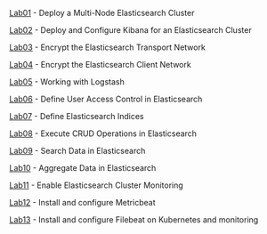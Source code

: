 [Lab01](Lab01.md) - Deploy a Multi-Node Elasticsearch Cluster

[Lab02](Lab02.md) - Deploy and Configure Kibana for an Elasticsearch Cluster

[Lab03](Lab03.md) - Encrypt the Elasticsearch Transport Network

[Lab04](Lab04.md) - Encrypt the Elasticsearch Client Network

[Lab05](Lab05.md) - Working with Logstash

[Lab06](Lab06.md) - Define User Access Control in Elasticsearch

[Lab07](Lab07.md) - Define Elasticsearch Indices

[Lab08](Lab08.md) - Execute CRUD Operations in Elasticsearch

[Lab09](Lab09.md) - Search Data in Elasticsearch

[Lab10](Lab10.md) - Aggregate Data in Elasticsearch

[Lab11](Lab11.md) - Enable Elasticsearch Cluster Monitoring

[Lab12](Lab12.md) - Install and configure Metricbeat

[Lab13](Lab13.md) - Install and configure Filebeat on Kubernetes and monitoring
